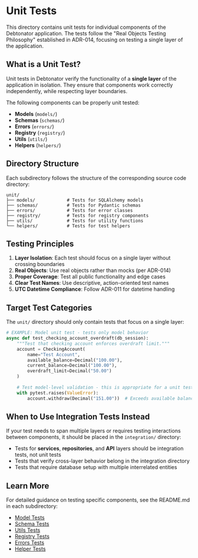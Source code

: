 # Unit Tests

This directory contains unit tests for individual components of the Debtonator application. The tests follow the "Real Objects Testing Philosophy" established in ADR-014, focusing on testing a single layer of the application.

## What is a Unit Test?

Unit tests in Debtonator verify the functionality of a **single layer** of the application in isolation. They ensure that components work correctly independently, while respecting layer boundaries.

The following components can be properly unit tested:
- **Models** (`models/`)
- **Schemas** (`schemas/`)
- **Errors** (`errors/`)
- **Registry** (`registry/`)
- **Utils** (`utils/`)
- **Helpers** (`helpers/`)

## Directory Structure

Each subdirectory follows the structure of the corresponding source code directory:

```
unit/
├── models/            # Tests for SQLAlchemy models
├── schemas/           # Tests for Pydantic schemas
├── errors/            # Tests for error classes
├── registry/          # Tests for registry components
├── utils/             # Tests for utility functions
└── helpers/           # Tests for test helpers
```

## Testing Principles

1. **Layer Isolation**: Each test should focus on a single layer without crossing boundaries
2. **Real Objects**: Use real objects rather than mocks (per ADR-014)
3. **Proper Coverage**: Test all public functionality and edge cases
4. **Clear Test Names**: Use descriptive, action-oriented test names
5. **UTC Datetime Compliance**: Follow ADR-011 for datetime handling

## Target Test Categories

The `unit/` directory should only contain tests that focus on a single layer:

```python
# EXAMPLE: Model unit test - tests only model behavior
async def test_checking_account_overdraft(db_session):
    """Test that checking account enforces overdraft limit."""
    account = CheckingAccount(
        name="Test Account",
        available_balance=Decimal("100.00"),
        current_balance=Decimal("100.00"),
        overdraft_limit=Decimal("50.00")
    )
    
    # Test model-level validation - this is appropriate for a unit test
    with pytest.raises(ValueError):
        account.withdraw(Decimal("151.00"))  # Exceeds available balance + overdraft
```

## When to Use Integration Tests Instead

If your test needs to span multiple layers or requires testing interactions between components, it should be placed in the `integration/` directory:

- Tests for **services**, **repositories**, and **API** layers should be integration tests, not unit tests
- Tests that verify cross-layer behavior belong in the integration directory
- Tests that require database setup with multiple interrelated entities

## Learn More

For detailed guidance on testing specific components, see the README.md in each subdirectory:

- [Model Tests](./models/README.md)
- [Schema Tests](./schemas/README.md)
- [Utils Tests](./utils/README.md)
- [Registry Tests](./registry/README.md)
- [Errors Tests](./errors/README.md)
- [Helper Tests](./helpers/README.md)

